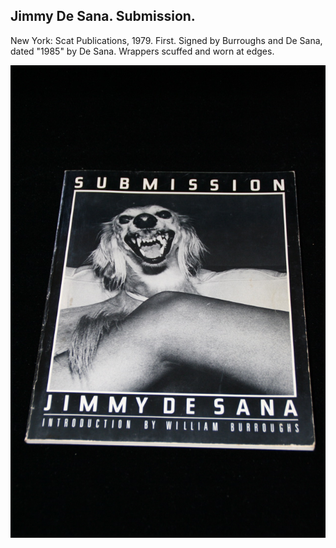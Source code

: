## Jimmy De Sana. Submission.

New York: Scat Publications, 1979. First. Signed by Burroughs and De Sana, dated "1985" by De Sana. Wrappers scuffed and worn at edges. 

![Submission](../assets/images/submission-1.jpg)

